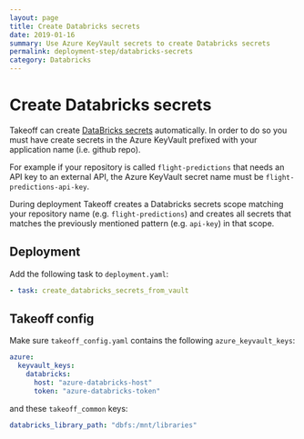 ```yaml
---
layout: page
title: Create Databricks secrets
date: 2019-01-16
summary: Use Azure KeyVault secrets to create Databricks secrets
permalink: deployment-step/databricks-secrets
category: Databricks
---
```


# Create Databricks secrets

Takeoff can create [DataBricks secrets](https://docs.databricks.com/user-guide/secrets/index.html) automatically. In order to do so you must have create secrets in the Azure KeyVault prefixed with your application name (i.e. github repo).

For example if your repository is called `flight-predictions` that needs an API key to an external API, the Azure KeyVault secret name must be `flight-predictions-api-key`. 

During deployment Takeoff creates a Databricks secrets scope matching your repository name (e.g. `flight-predictions`) and creates all secrets that matches the previously mentioned pattern (e.g. `api-key`) in that scope.

## Deployment
Add the following task to ``deployment.yaml``:

```yaml
- task: create_databricks_secrets_from_vault
```

## Takeoff config
Make sure `takeoff_config.yaml` contains the following `azure_keyvault_keys`:

  ```yaml
  azure:
    keyvault_keys:
      databricks:
        host: "azure-databricks-host"
        token: "azure-databricks-token"
  ```
 
and these `takeoff_common` keys:
  ```yaml
  databricks_library_path: "dbfs:/mnt/libraries"
  ```
